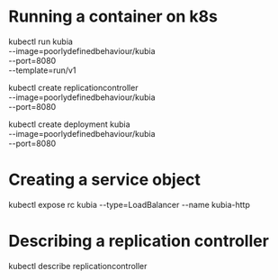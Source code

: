 # Running a container on k8s

kubectl run kubia \
--image=poorlydefinedbehaviour/kubia \
--port=8080 \
--template=run/v1

kubectl create replicationcontroller \
--image=poorlydefinedbehaviour/kubia \
--port=8080

kubectl create deployment kubia \
--image=poorlydefinedbehaviour/kubia \
--port=8080

# Creating a service object

kubectl expose rc kubia --type=LoadBalancer --name kubia-http

# Describing a replication controller

kubectl describe replicationcontroller
